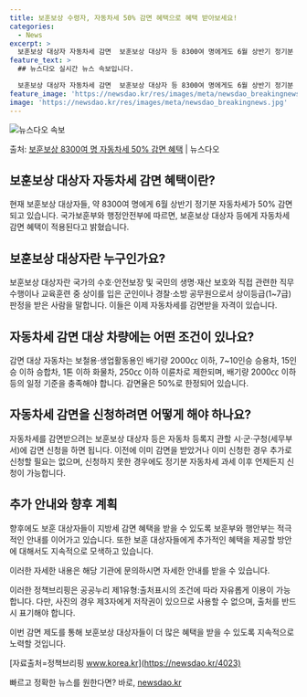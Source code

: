 ```yaml
---
title: 보훈보상 수령자, 자동차세 50% 감면 혜택으로 혜택 받아보세요!
categories:
  - News
excerpt: >
  보훈보상 대상자 자동차세 감면  보훈보상 대상자 등 8300여 명에게도 6월 상반기 정기분 자동차세를 50%…
feature_text: >
  ## 뉴스다오 실시간 뉴스 속보입니다.

  보훈보상 대상자 자동차세 감면  보훈보상 대상자 등 8300여 명에게도 6월 상반기 정기분 자동차세를 50%…
feature_image: 'https://newsdao.kr/res/images/meta/newsdao_breakingnews.jpg'
image: 'https://newsdao.kr/res/images/meta/newsdao_breakingnews.jpg'
---
```


![뉴스다오 속보](https://newsdao.kr/res/images/meta/newsdao_breakingnews.jpg)

<p>출처: <a href="https://newsdao.kr/4023" rel="dofollow">보훈보상 8300여 명 자동차세 50% 감면 혜택</a> | 뉴스다오</p>

## 보훈보상 대상자 자동차세 감면 혜택이란?

현재 보훈보상 대상자들, 약 8300여 명에게 6월 상반기 정기분 자동차세가 50% 감면되고 있습니다. 국가보훈부와 행정안전부에 따르면, 보훈보상 대상자 등에게 자동차세 감면 혜택이 적용된다고 밝혔습니다.

## 보훈보상 대상자란 누구인가요?

보훈보상 대상자란 국가의 수호·안전보장 및 국민의 생명·재산 보호와 직접 관련한 직무수행이나 교육훈련 중 상이를 입은 군인이나 경찰·소방 공무원으로서 상이등급(1~7급) 판정을 받은 사람을 말합니다. 이들은 이제 자동차세를 감면받을 자격이 있습니다.

## 자동차세 감면 대상 차량에는 어떤 조건이 있나요?

감면 대상 자동차는 보철용·생업활동용인 배기량 2000㏄ 이하, 7~10인승 승용차, 15인승 이하 승합차, 1톤 이하 화물차, 250㏄ 이하 이륜차로 제한되며, 배기량 2000㏄ 이하 등의 일정 기준을 충족해야 합니다. 감면율은 50%로 한정되어 있습니다.

## 자동차세 감면을 신청하려면 어떻게 해야 하나요?

자동차세를 감면받으려는 보훈보상 대상자 등은 자동차 등록지 관할 시·군·구청(세무부서)에 감면 신청을 하면 됩니다. 이전에 이미 감면을 받았거나 이미 신청한 경우 추가로 신청할 필요는 없으며, 신청하지 못한 경우에도 정기분 자동차세 과세 이후 언제든지 신청이 가능합니다.

## 추가 안내와 향후 계획

향후에도 보훈 대상자들이 지방세 감면 혜택을 받을 수 있도록 보훈부와 행안부는 적극적인 안내를 이어가고 있습니다. 또한 보훈 대상자들에게 추가적인 혜택을 제공할 방안에 대해서도 지속적으로 모색하고 있습니다.

이러한 자세한 내용은 해당 기관에 문의하시면 자세한 안내를 받을 수 있습니다.

이러한 정책브리핑은 공공누리 제1유형:출처표시의 조건에 따라 자유롭게 이용이 가능합니다. 다만, 사진의 경우 제3자에게 저작권이 있으므로 사용할 수 없으며, 출처를 반드시 표기해야 합니다.

이번 감면 제도를 통해 보훈보상 대상자들이 더 많은 혜택을 받을 수 있도록 지속적으로 노력할 것입니다.

[자료출처=정책브리핑 www.korea.kr](https://newsdao.kr/4023) 

빠르고 정확한 뉴스를 원한다면? 바로, <a href="https://newsdao.kr" rel="dofollow">newsdao.kr</a>


